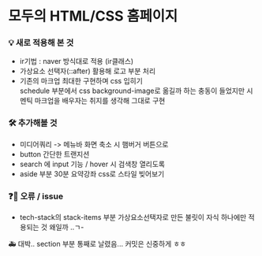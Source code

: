 # 모두의 HTML/CSS 홈페이지

### 💡 새로 적용해 본 것

- ir기법 : naver 방식대로 적용 (ir클래스)
- 가상요소 선택자(::after) 활용해 로고 부분 처리
- 기존의 마크업 최대한 구현하며 css 입히기  
  schedule 부분에서 css background-image로 옮길까 하는 충동이 들었지만 시멘틱 마크업을 배우자는 취지를 생각해 그대로 구현

### 🛠 추가해볼 것

- 미디어쿼리 -> 메뉴바 화면 축소 시 햄버거 버튼으로
- button 간단한 트랜지션
- search 에 input 기능 / hover 시 검색창 열리도록
- aside 부분 30분 요약강좌 css로 스타일 빚어보기

### ❓🐛 오류 / issue

- tech-stack의 stack-items 부분 가상요소선택자로 만든 불릿이 자식 하나에만 적용되는 것 왜일까 ..ㄱ-

🚑 대박.. section 부분 통째로 날렸음... 커밋은 신중하게 ㅎㅎ
